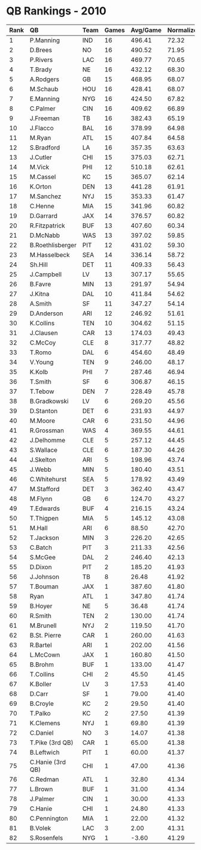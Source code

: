 # QB Rankings - 2010

| Rank | QB               | Team | Games | Avg/Game | Normalized |
| :----| :----------------| :----| :-----| :--------| :----------|
| 1    | P.Manning        | IND  | 16    | 496.41   | 72.32      |
| 2    | D.Brees          | NO   | 16    | 490.52   | 71.95      |
| 3    | P.Rivers         | LAC  | 16    | 469.77   | 70.65      |
| 4    | T.Brady          | NE   | 16    | 432.12   | 68.30      |
| 5    | A.Rodgers        | GB   | 15    | 468.95   | 68.07      |
| 6    | M.Schaub         | HOU  | 16    | 428.41   | 68.07      |
| 7    | E.Manning        | NYG  | 16    | 424.50   | 67.82      |
| 8    | C.Palmer         | CIN  | 16    | 409.62   | 66.89      |
| 9    | J.Freeman        | TB   | 16    | 382.43   | 65.19      |
| 10   | J.Flacco         | BAL  | 16    | 378.99   | 64.98      |
| 11   | M.Ryan           | ATL  | 15    | 407.84   | 64.58      |
| 12   | S.Bradford       | LA   | 16    | 357.35   | 63.63      |
| 13   | J.Cutler         | CHI  | 15    | 375.03   | 62.71      |
| 14   | M.Vick           | PHI  | 12    | 510.18   | 62.61      |
| 15   | M.Cassel         | KC   | 15    | 365.07   | 62.14      |
| 16   | K.Orton          | DEN  | 13    | 441.28   | 61.91      |
| 17   | M.Sanchez        | NYJ  | 15    | 353.33   | 61.47      |
| 18   | C.Henne          | MIA  | 15    | 341.96   | 60.82      |
| 19   | D.Garrard        | JAX  | 14    | 376.57   | 60.82      |
| 20   | R.Fitzpatrick    | BUF  | 13    | 407.60   | 60.34      |
| 21   | D.McNabb         | WAS  | 13    | 397.02   | 59.85      |
| 22   | B.Roethlisberger | PIT  | 12    | 431.02   | 59.30      |
| 23   | M.Hasselbeck     | SEA  | 14    | 336.14   | 58.72      |
| 24   | Sh.Hill          | DET  | 11    | 409.33   | 56.43      |
| 25   | J.Campbell       | LV   | 13    | 307.17   | 55.65      |
| 26   | B.Favre          | MIN  | 13    | 291.97   | 54.94      |
| 27   | J.Kitna          | DAL  | 10    | 411.84   | 54.62      |
| 28   | A.Smith          | SF   | 11    | 347.27   | 54.14      |
| 29   | D.Anderson       | ARI  | 12    | 246.92   | 51.61      |
| 30   | K.Collins        | TEN  | 10    | 304.62   | 51.15      |
| 31   | J.Clausen        | CAR  | 13    | 174.03   | 49.43      |
| 32   | C.McCoy          | CLE  | 8     | 317.77   | 48.82      |
| 33   | T.Romo           | DAL  | 6     | 454.60   | 48.49      |
| 34   | V.Young          | TEN  | 9     | 246.00   | 48.17      |
| 35   | K.Kolb           | PHI  | 7     | 287.46   | 46.94      |
| 36   | T.Smith          | SF   | 6     | 306.87   | 46.15      |
| 37   | T.Tebow          | DEN  | 7     | 228.49   | 45.78      |
| 38   | B.Gradkowski     | LV   | 6     | 269.20   | 45.56      |
| 39   | D.Stanton        | DET  | 6     | 231.93   | 44.97      |
| 40   | M.Moore          | CAR  | 6     | 231.50   | 44.96      |
| 41   | R.Grossman       | WAS  | 4     | 369.55   | 44.61      |
| 42   | J.Delhomme       | CLE  | 5     | 257.12   | 44.45      |
| 43   | S.Wallace        | CLE  | 6     | 187.30   | 44.26      |
| 44   | J.Skelton        | ARI  | 5     | 198.96   | 43.74      |
| 45   | J.Webb           | MIN  | 5     | 180.40   | 43.51      |
| 46   | C.Whitehurst     | SEA  | 5     | 178.92   | 43.49      |
| 47   | M.Stafford       | DET  | 3     | 362.40   | 43.47      |
| 48   | M.Flynn          | GB   | 6     | 124.70   | 43.27      |
| 49   | T.Edwards        | BUF  | 4     | 216.15   | 43.24      |
| 50   | T.Thigpen        | MIA  | 5     | 145.12   | 43.08      |
| 51   | M.Hall           | ARI  | 6     | 88.50    | 42.70      |
| 52   | T.Jackson        | MIN  | 3     | 226.20   | 42.65      |
| 53   | C.Batch          | PIT  | 3     | 211.33   | 42.56      |
| 54   | S.McGee          | DAL  | 2     | 246.40   | 42.13      |
| 55   | D.Dixon          | PIT  | 2     | 185.20   | 41.93      |
| 56   | J.Johnson        | TB   | 8     | 26.48    | 41.92      |
| 57   | T.Bouman         | JAX  | 1     | 387.60   | 41.80      |
| 58   | Ryan             | ATL  | 1     | 347.80   | 41.74      |
| 59   | B.Hoyer          | NE   | 5     | 36.48    | 41.74      |
| 60   | R.Smith          | TEN  | 2     | 130.00   | 41.74      |
| 61   | M.Brunell        | NYJ  | 2     | 119.50   | 41.70      |
| 62   | B.St. Pierre     | CAR  | 1     | 260.00   | 41.63      |
| 63   | R.Bartel         | ARI  | 1     | 202.00   | 41.56      |
| 64   | L.McCown         | JAX  | 1     | 160.80   | 41.50      |
| 65   | B.Brohm          | BUF  | 1     | 133.00   | 41.47      |
| 66   | T.Collins        | CHI  | 2     | 45.50    | 41.45      |
| 67   | K.Boller         | LV   | 3     | 17.53    | 41.40      |
| 68   | D.Carr           | SF   | 1     | 79.00    | 41.40      |
| 69   | B.Croyle         | KC   | 2     | 29.50    | 41.40      |
| 70   | T.Palko          | KC   | 2     | 27.50    | 41.39      |
| 71   | K.Clemens        | NYJ  | 1     | 69.80    | 41.39      |
| 72   | C.Daniel         | NO   | 3     | 14.07    | 41.38      |
| 73   | T.Pike (3rd QB)  | CAR  | 1     | 65.00    | 41.38      |
| 74   | B.Leftwich       | PIT  | 1     | 60.00    | 41.37      |
| 75   | C.Hanie (3rd QB) | CHI  | 1     | 47.00    | 41.36      |
| 76   | C.Redman         | ATL  | 1     | 32.80    | 41.34      |
| 77   | L.Brown          | BUF  | 1     | 31.00    | 41.34      |
| 78   | J.Palmer         | CIN  | 1     | 30.00    | 41.33      |
| 79   | C.Hanie          | CHI  | 1     | 24.80    | 41.33      |
| 80   | C.Pennington     | MIA  | 1     | 22.00    | 41.32      |
| 81   | B.Volek          | LAC  | 3     | 2.00     | 41.31      |
| 82   | S.Rosenfels      | NYG  | 1     | -3.60    | 41.29      |


